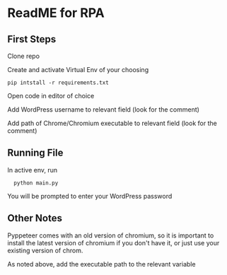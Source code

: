 # ReadME for RPA

## First Steps

Clone repo

Create and activate Virtual Env of your choosing

```
pip intstall -r requirements.txt

```

Open code in editor of choice

Add WordPress username to relevant field (look for the comment)

Add path of Chrome/Chromium executable to relevant field (look for the comment)

## Running File

In active env, run

```
  python main.py
```

You will be prompted to enter your WordPress password

## Other Notes

Pyppeteer comes with an old version of chromium, so it is important to install the latest version of chromium if you don't have it, or just use your existing version of chrom.

As noted above, add the executable path to the relevant variable
